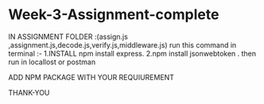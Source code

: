 # Week-3-Assignment-complete

IN ASSIGNMENT FOLDER :(assign.js ,assignment.js,decode.js,verify.js,middleware.js)
       run this command in terminal :-
1.INSTALL npm install express. 
2.npm install jsonwebtoken .
then run in locallost or postman 


ADD NPM PACKAGE WITH YOUR REQUIUREMENT 

THANK-YOU 
